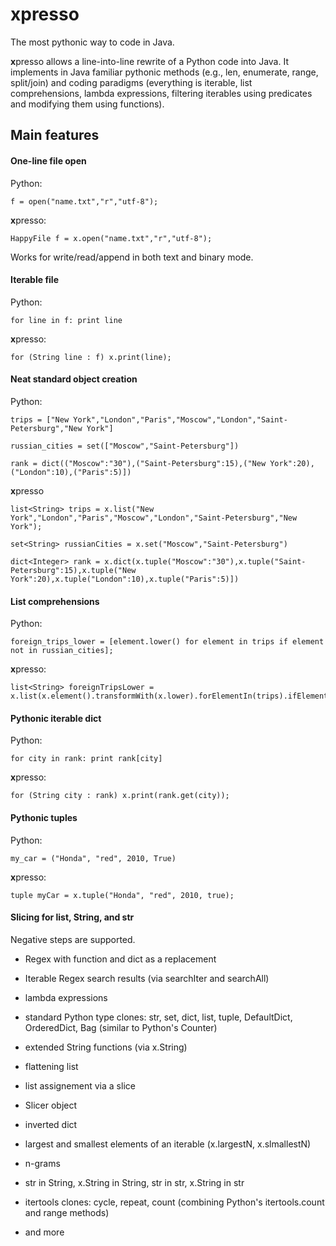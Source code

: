 # xpresso
The most pythonic way to code in Java.

**x**presso allows a line-into-line rewrite of a Python code into Java. It implements in Java familiar pythonic methods (e.g., len, enumerate, range, split/join) and coding paradigms (everything is iterable, list comprehensions, lambda expressions, filtering iterables using predicates and modifying them using functions).

## Main features

#### One-line file open
 
Python:

 ```
 f = open("name.txt","r","utf-8");
 ```

**x**presso:

 ```
 HappyFile f = x.open("name.txt","r","utf-8");
 ```

Works for write/read/append in both text and binary mode.

#### Iterable file

Python:

 ```
 for line in f: print line
 ```

**x**presso:

 ```
 for (String line : f) x.print(line);
 ```

#### Neat standard object creation

Python:

```
trips = ["New York","London","Paris","Moscow","London","Saint-Petersburg","New York"]

russian_cities = set(["Moscow","Saint-Petersburg"])

rank = dict(("Moscow":"30"),("Saint-Petersburg":15),("New York":20),("London":10),("Paris":5)])

```

**x**presso

```
list<String> trips = x.list("New York","London","Paris","Moscow","London","Saint-Petersburg","New York");

set<String> russianCities = x.set("Moscow","Saint-Petersburg")

dict<Integer> rank = x.dict(x.tuple("Moscow":"30"),x.tuple("Saint-Petersburg":15),x.tuple("New York":20),x.tuple("London":10),x.tuple("Paris":5)])
```

#### List comprehensions

Python:

```
foreign_trips_lower = [element.lower() for element in trips if element not in russian_cities];
```

**x**presso:

```
list<String> foreignTripsLower = x.list(x.element().transformWith(x.lower).forElementIn(trips).ifElementNot(x.in(russianCities)));
```
 
#### Pythonic iterable dict

Python:

```
for city in rank: print rank[city]
```

**x**presso:

```
for (String city : rank) x.print(rank.get(city));
```

#### Pythonic tuples

Python:

```
my_car = ("Honda", "red", 2010, True)
```

**x**presso:

```
tuple myCar = x.tuple("Honda", "red", 2010, true);
```

#### Slicing for list, String, and str
 
Negative steps are supported.
 
 * Regex with function and dict as a replacement
 
 * Iterable Regex search results (via searchIter and searchAll)
  
 * lambda expressions
 
 * standard Python type clones: str, set, dict, list, tuple, DefaultDict, OrderedDict, Bag (similar to Python's Counter)
  
 * extended String functions (via x.String)
 
 * flattening list
 
 * list assignement via a slice
 
 * Slicer object
 
 * inverted dict
 
 * largest and smallest elements of an iterable (x.largestN, x.slmallestN)
 
 * n-grams
 
 * str in String, x.String in String, str in str, x.String in str
 
 * itertools clones: cycle, repeat, count (combining Python's itertools.count and range methods)
 
 * and more
